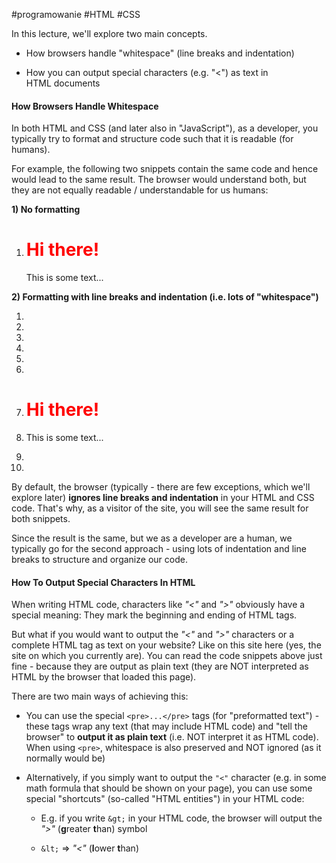 #programowanie #HTML #CSS 

In this lecture, we'll explore two main concepts.

-   How browsers handle "whitespace" (line breaks and indentation)
    
-   How you can output special characters (e.g. "<") as text in HTML documents
    

#### How Browsers Handle Whitespace

In both HTML and CSS (and later also in "JavaScript"), as a developer, you typically try to format and structure code such that it is readable (for humans).

For example, the following two snippets contain the same code and hence would lead to the same result. The browser would understand both, but they are not equally readable / understandable for us humans:

**1) No formatting**

1.  <html><head><title>A test </title><style>h1{color:red}</style></head><body><h1>Hi there!</h1><p>This is some text...</p></body></html>

**2) Formatting with line breaks and indentation (i.e. lots of "whitespace")**

1.  <html>
2.   <head>
3.   <title>A test </title>
4.   <style>
5.   h1 {
6.   color: red;
7.   }
8.   </style>
9.   </head>
10.   <body>
11.   <h1>Hi there!</h1>
12.   <p>This is some text...</p>
13.   </body>
14.  </html>

By default, the browser (typically - there are few exceptions, which we'll explore later) **ignores line breaks and indentation** in your HTML and CSS code. That's why, as a visitor of the site, you will see the same result for both snippets.

Since the result is the same, but we as a developer are a human, we typically go for the second approach - using lots of indentation and line breaks to structure and organize our code.

#### How To Output Special Characters In HTML

When writing HTML code, characters like _"<"_ and _">"_ obviously have a special meaning: They mark the beginning and ending of HTML tags.

But what if you would want to output the _"<"_ and _">"_ characters or a complete HTML tag as text on your website? Like on this site here (yes, the site on which you currently are). You can read the code snippets above just fine - because they are output as plain text (they are NOT interpreted as HTML by the browser that loaded this page).

There are two main ways of achieving this:

-   You can use the special `<pre>...</pre>` tags (for "preformatted text") - these tags wrap any text (that may include HTML code) and "tell the browser" to **output it as plain text** (i.e. NOT interpret it as HTML code). When using `<pre>`, whitespace is also preserved and NOT ignored (as it normally would be)
    
-   Alternatively, if you simply want to output the `"<"` character (e.g. in some math formula that should be shown on your page), you can use some special "shortcuts" (so-called "HTML entities") in your HTML code:
    
    -   E.g. if you write `&gt;` in your HTML code, the browser will output the _">"_ (**g**reater **t**han) symbol
        
    -   `&lt;` => _"<"_ (**l**ower **t**han)